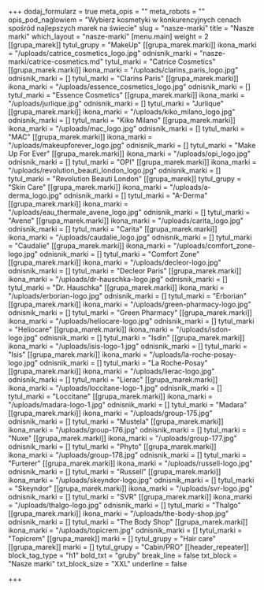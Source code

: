 +++
dodaj_formularz = true
meta_opis = ""
meta_robots = ""
opis_pod_naglowiem = "Wybierz kosmetyki w konkurencyjnych cenach<br>spośród najlepszych marek na świecie"
slug = "nasze-marki"
title = "Nasze marki"
which_layout = "nasze-marki"
[menu.main]
weight = 2
[[grupa_marek]]
tytul_grupy = "MakeUp"
[[grupa_marek.marki]]
ikona_marki = "/uploads/catrice_cosmetics_logo.jpg"
odnisnik_marki = "nasze-marki/catrice-cosmetics.md"
tytul_marki = "Catrice Cosmetics"
[[grupa_marek.marki]]
ikona_marki = "/uploads/clarins_paris_logo.jpg"
odnisnik_marki = []
tytul_marki = "Clarins Paris"
[[grupa_marek.marki]]
ikona_marki = "/uploads/essence_cosmetics_logo.jpg"
odnisnik_marki = []
tytul_marki = "Essence Cosmetics"
[[grupa_marek.marki]]
ikona_marki = "/uploads/jurlique.jpg"
odnisnik_marki = []
tytul_marki = "Jurlique"
[[grupa_marek.marki]]
ikona_marki = "/uploads/kiko_milano_logo.jpg"
odnisnik_marki = []
tytul_marki = "Kiko Milano"
[[grupa_marek.marki]]
ikona_marki = "/uploads/mac_logo.jpg"
odnisnik_marki = []
tytul_marki = "MAC"
[[grupa_marek.marki]]
ikona_marki = "/uploads/makeupforever_logo.jpg"
odnisnik_marki = []
tytul_marki = "Make Up For Ever"
[[grupa_marek.marki]]
ikona_marki = "/uploads/opi_logo.jpg"
odnisnik_marki = []
tytul_marki = "OPI"
[[grupa_marek.marki]]
ikona_marki = "/uploads/revolution_beauti_london_logo.jpg"
odnisnik_marki = []
tytul_marki = "Revolution Beauti London"
[[grupa_marek]]
tytul_grupy = "Skin Care"
[[grupa_marek.marki]]
ikona_marki = "/uploads/a-derma_logo.jpg"
odnisnik_marki = []
tytul_marki = "A-Derma"
[[grupa_marek.marki]]
ikona_marki = "/uploads/eau_thermale_avene_logo.jpg"
odnisnik_marki = []
tytul_marki = "Avene"
[[grupa_marek.marki]]
ikona_marki = "/uploads/carita_logo.jpg"
odnisnik_marki = []
tytul_marki = "Carita"
[[grupa_marek.marki]]
ikona_marki = "/uploads/caudalie_logo.jpg"
odnisnik_marki = []
tytul_marki = "Caudalie"
[[grupa_marek.marki]]
ikona_marki = "/uploads/comfort_zone-logo.jpg"
odnisnik_marki = []
tytul_marki = "Comfort Zone"
[[grupa_marek.marki]]
ikona_marki = "/uploads/decleor-logo.jpg"
odnisnik_marki = []
tytul_marki = "Decleor Paris"
[[grupa_marek.marki]]
ikona_marki = "/uploads/dr-hauschka-logo.jpg"
odnisnik_marki = []
tytul_marki = "Dr. Hauschka"
[[grupa_marek.marki]]
ikona_marki = "/uploads/erborian-logo.jpg"
odnisnik_marki = []
tytul_marki = "Erborian"
[[grupa_marek.marki]]
ikona_marki = "/uploads/green-pharmacy-logo.jpg"
odnisnik_marki = []
tytul_marki = "Green Pharmacy"
[[grupa_marek.marki]]
ikona_marki = "/uploads/heliocare-logo.jpg"
odnisnik_marki = []
tytul_marki = "Heliocare"
[[grupa_marek.marki]]
ikona_marki = "/uploads/isdon-logo.jpg"
odnisnik_marki = []
tytul_marki = "Isdin"
[[grupa_marek.marki]]
ikona_marki = "/uploads/isis-logo-1.jpg"
odnisnik_marki = []
tytul_marki = "Isis"
[[grupa_marek.marki]]
ikona_marki = "/uploads/la-roche-posay-logo.jpg"
odnisnik_marki = []
tytul_marki = "La Roche-Posay"
[[grupa_marek.marki]]
ikona_marki = "/uploads/lierac-logo.jpg"
odnisnik_marki = []
tytul_marki = "Lierac"
[[grupa_marek.marki]]
ikona_marki = "/uploads/loccitane-logo-1.jpg"
odnisnik_marki = []
tytul_marki = "Loccitane"
[[grupa_marek.marki]]
ikona_marki = "/uploads/madara-logo-1.jpg"
odnisnik_marki = []
tytul_marki = "Madara"
[[grupa_marek.marki]]
ikona_marki = "/uploads/group-175.jpg"
odnisnik_marki = []
tytul_marki = "Mustela"
[[grupa_marek.marki]]
ikona_marki = "/uploads/group-176.jpg"
odnisnik_marki = []
tytul_marki = "Nuxe"
[[grupa_marek.marki]]
ikona_marki = "/uploads/group-177.jpg"
odnisnik_marki = []
tytul_marki = "Phyto"
[[grupa_marek.marki]]
ikona_marki = "/uploads/group-178.jpg"
odnisnik_marki = []
tytul_marki = "Furterer"
[[grupa_marek.marki]]
ikona_marki = "/uploads/russell-logo.jpg"
odnisnik_marki = []
tytul_marki = "Russell"
[[grupa_marek.marki]]
ikona_marki = "/uploads/skeyndor-logo.jpg"
odnisnik_marki = []
tytul_marki = "Skeyndor"
[[grupa_marek.marki]]
ikona_marki = "/uploads/svr-logo.jpg"
odnisnik_marki = []
tytul_marki = "SVR"
[[grupa_marek.marki]]
ikona_marki = "/uploads/thalgo-logo.jpg"
odnisnik_marki = []
tytul_marki = "Thalgo"
[[grupa_marek.marki]]
ikona_marki = "/uploads/the-body-shop.jpg"
odnisnik_marki = []
tytul_marki = "The Body Shop"
[[grupa_marek.marki]]
ikona_marki = "/uploads/topicrem.jpg"
odnisnik_marki = []
tytul_marki = "Topicrem"
[[grupa_marek]]
marki = []
tytul_grupy = "Hair care"
[[grupa_marek]]
marki = []
tytul_grupy = "Cabin/PRO"
[[header_repeater]]
block_tag_type = "h1"
bold_txt = "gruby"
break_line = false
txt_block = "Nasze marki"
txt_block_size = "XXL"
underline = false

+++
